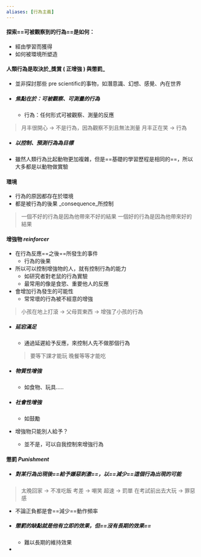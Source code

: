 ```yaml
---
aliases: [行為主義]
---
```


#### 探索==可被觀察到的行為==是如何：
-	經由學習而獲得
-	如何被環境所塑造

#### 人類行為是取決於_獎賞 ( 正增強 ) 與懲罰_
- 並非探討那些 pre scientific的事物，如潛意識、幻想、感覺、內在世界
- ##### 焦點在於：可被觀察、可測量的行為
	- 行為：任何形式可被觀察、測量的反應
	
> 月丰很開心 -> 不是行為，因為觀察不到且無法測量
> 月丰正在笑 -> 行為
- ##### 以控制、預測行為為目標
- 雖然人類行為比起動物更加複雜，但是==基礎的學習歷程是相同的==，所以大多都是以動物做實驗


#### 環境
- 行為的原因都存在於環境
- 都是被行為的後果 _consequence_所控制

> 一個不好的行為是因為他帶來不好的結果
> 一個好的行為是因為他帶來好的結果


#### 增強物 _reinforcer_
- 在行為反應==之後==所發生的事件
	- 行為的後果
- 所以可以控制增強物的人，就有控制行為的能力
	- 如研究者對老鼠的行為實驗
	- 最常用的像是食慾、重要他人的反應
- 會增加行為發生的可能性
	- 常常壞的行為被不經意的增強
	
> 小孩在地上打滾 -> 父母買東西 -> 增強了小孩的行為
- ##### 延宕滿足
	- 通過延遲給予反應，來控制人先不做那個行為

	> 要等下課才能玩
	> 晚餐等等才能吃 
- ##### 物質性增強
	- 如食物、玩具.....
- ##### 社會性增強
	- 如鼓勵
- 增強物只能別人給予？
	- 並不是，可以自我控制來增強行為

#### 懲罰 _Punishment_
- ##### 對某行為出現後==給予嫌惡刺激==，以==減少==這個行為出現的可能
> 太晚回家 -> 不准吃飯
> 考差 -> 嘲笑
> 超速 -> 罰單
> 在考試前出去大玩 -> 罪惡感
- 不論正負都是會==減少==動作頻率


- ##### 懲罰的缺點就是他有立即的效果，但==沒有長期的效果==
	- 難以長期的維持效果
- 
